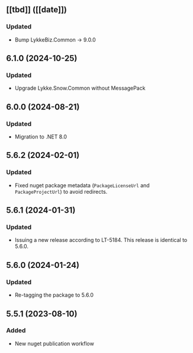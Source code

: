## [[tbd]] ([[date]])

### Updated
- Bump LykkeBiz.Common -> 9.0.0

## 6.1.0 (2024-10-25)

### Updated
- Upgrade Lykke.Snow.Common without MessagePack

## 6.0.0 (2024-08-21)

### Updated
- Migration to .NET 8.0

## 5.6.2 (2024-02-01)

### Updated
- Fixed nuget package metadata (`PackageLicenseUrl` and `PackageProjectUrl`) to avoid redirects.

## 5.6.1 (2024-01-31)

### Updated
- Issuing a new release according to LT-5184. This release is identical to 5.6.0.

## 5.6.0 (2024-01-24)

### Updated
- Re-tagging  the package to 5.6.0

## 5.5.1 (2023-08-10)

### Added
- New nuget publication workflow
